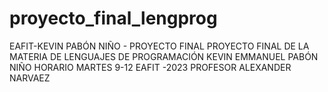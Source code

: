 # proyecto_final_lengprog
EAFIT-KEVIN PABÓN NIÑO - PROYECTO FINAL 
PROYECTO FINAL DE LA MATERIA DE LENGUAJES DE PROGRAMACIÓN 
KEVIN EMMANUEL PABÓN NIÑO 
HORARIO MARTES 9-12
EAFIT -2023
PROFESOR ALEXANDER NARVAEZ 
